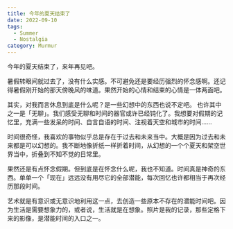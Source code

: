 ```yaml
---
title: 今年的夏天结束了
date: 2022-09-10
tags:
  - Summer
  - Nostalgia
category: Murmur
---
```


今年的夏天结束了，来年再见吧。

暑假转眼间就过去了，没有什么实感。不可避免还是要经历强烈的怀念感啊。还记得暑假刚开始的那天傍晚风的味道。果然开始的心情和结束的心情是一体两面吧。

其实，对我而言休息到底是什么呢？是一些幻想中的东西也说不定吧。 也许其中之一是「无聊」。我们感受无聊和时间的器官或许已经钝化了。我想要对假期的记忆里，充满一些发呆的时间、自言自语的时间、注视着天空和城市的时间……

时间很奇怪，我喜欢的事物似乎总是存在于过去和未来当中。大概是因为过去和未来都是可以幻想的。我不断地像折纸一样折着时间，从幻想的一个个夏天和架空世界当中，折叠到不知不觉的日常里。

果然还是有点怀念假期。但到底是在怀念什么呢，我也不知道。时间真是神奇的东西。单单一个「现在」远远没有用尽它的全部潜能，每次回忆也许都相当于再次经历那段时间。

艺术就是有意识或无意识地利用这一点，去创造一些原本不存在的潜能时间吧。因为生活是需要想象力的，或者说，生活就是在想象。照片是我的记录，那些定格下来的影像，是潜能时间的入口之一。
